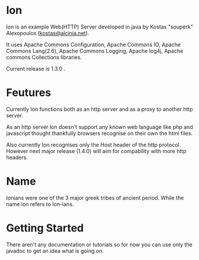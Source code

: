 Ion
===
Ion is an example Web(HTTP) Server developed in java by Kostas "souperk" Alexopoulos (kostas@alcinia.net).

It uses Apache Commons Configuration, Apache Commons IO, Apache Commons Lang(2.6), Apache Commons Logging, Apache log4j, Apache commons Collections libraries.

Current release is 1.3.0 .

Feutures
===

Currently Ion functions both as an http server and as a proxy to another http server.

As an http server Ion doesn't support any known web language like php and javascript thought thankfully browsers recognise on their own the html files.

Also currently Ion recognises only the Host header of the http protocol. However next major release (1.4.0) will aim for compability with more http headers.

Name
===
Ionians were one of the 3 major greek tribes of ancient period. While the name ion refers to Ion-ians.

Getting Started
===
There aren't any documentation or tutorials so for now you can use only the javadoc to get an idea what is going on.
